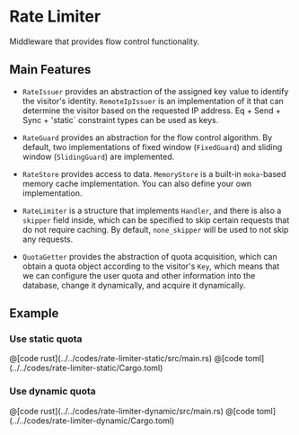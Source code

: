 # Rate Limiter

Middleware that provides flow control functionality.


## Main Features

* `RateIssuer` provides an abstraction of the assigned key value to identify the visitor's identity. `RemoteIpIssuer` is an implementation of it that can determine the visitor based on the requested IP address. Eq + Send + Sync + 'static` constraint types can be used as keys.

* `RateGuard` provides an abstraction for the flow control algorithm. By default, two implementations of fixed window (`FixedGuard`) and sliding window (`SlidingGuard`) are implemented.

* `RateStore` provides access to data. `MemoryStore` is a built-in `moka`-based memory cache implementation. You can also define your own implementation.

* `RateLimiter` is a structure that implements `Handler`, and there is also a `skipper` field inside, which can be specified to skip certain requests that do not require caching. By default, `none_skipper` will be used to not skip any requests.

* `QuotaGetter` provides the abstraction of quota acquisition, which can obtain a quota object according to the visitor's `Key`, which means that we can configure the user quota and other information into the database, change it dynamically, and acquire it dynamically.

## Example

### Use static quota

<CodeGroup>
  <CodeGroupItem title="main.rs" active>
@[code rust](../../codes/rate-limiter-static/src/main.rs)
  </CodeGroupItem>
  <CodeGroupItem title="Cargo.toml">
@[code toml](../../codes/rate-limiter-static/Cargo.toml)
  </CodeGroupItem>
</CodeGroup>


### Use dynamic quota

<CodeGroup>
  <CodeGroupItem title="main.rs" active>
@[code rust](../../codes/rate-limiter-dynamic/src/main.rs)
  </CodeGroupItem>
  <CodeGroupItem title="Cargo.toml">
@[code toml](../../codes/rate-limiter-dynamic/Cargo.toml)
  </CodeGroupItem>
</CodeGroup>